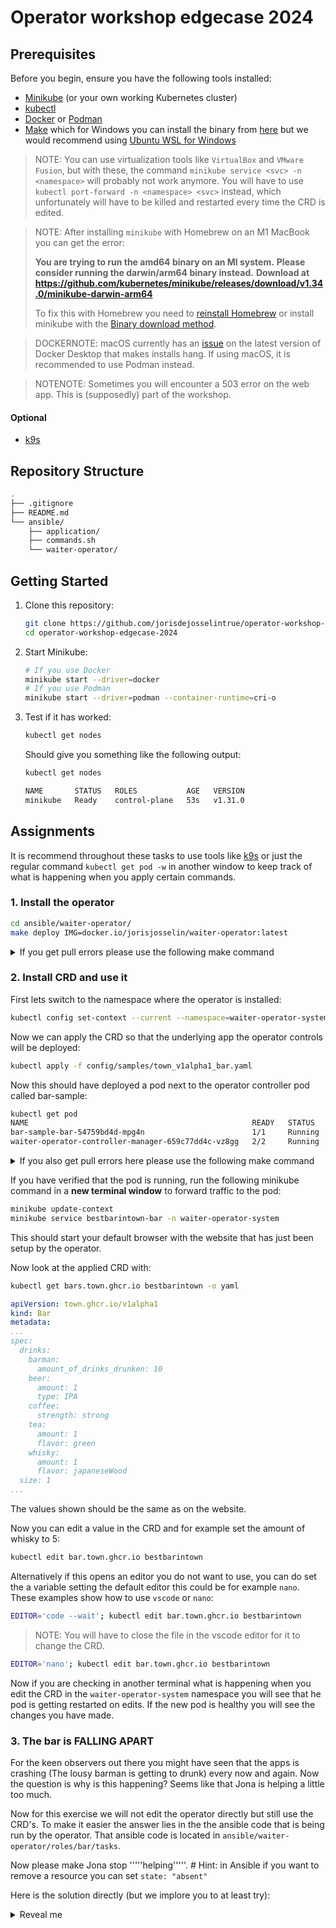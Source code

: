 
# Operator workshop edgecase 2024

## Prerequisites

Before you begin, ensure you have the following tools installed:

- [Minikube](https://minikube.sigs.k8s.io/docs/start/) (or your own working Kubernetes cluster)
- [kubectl](https://kubernetes.io/docs/tasks/tools/)
- [Docker](https://docs.docker.com/get-docker/) or [Podman](https://podman.io/docs/installation)
- [Make](https://www.gnu.org/software/make/) which for Windows you can install the binary from [here](https://gnuwin32.sourceforge.net/packages/make.htm) but we would recommend using [Ubuntu WSL for Windows](https://ubuntu.com/desktop/wsl)

> NOTE: You can use virtualization tools like `VirtualBox` and `VMware Fusion`, but with these, the command `minikube service <svc> -n <namespace>` will probably not work anymore. You will have to use `kubectl port-forward -n <namespace> <svc>` instead, which unfortunately will have to be killed and restarted every time the CRD is edited.

> NOTE: After installing `minikube` with Homebrew on an M1 MacBook you can get the error:
> 
> **You are trying to run the amd64 binary on an Ml system.**
> **Please consider running the darwin/arm64 binary instead.**
> **Download at https://github.com/kubernetes/minikube/releases/download/v1.34.0/minikube-darwin-arm64**
> 
> To fix this with Homebrew you need to [reinstall Homebrew](https://github.com/Homebrew/install?tab=readme-ov-file#uninstall-homebrew)
or install minikube with the [Binary download method](https://minikube.sigs.k8s.io/docs/start/).

> DOCKERNOTE: macOS currently has an [issue](https://github.com/docker/cli/issues/5412) on the latest version of Docker Desktop that makes installs hang. If using macOS, it is recommended to use Podman instead.

> NOTENOTE: Sometimes you will encounter a 503 error on the web app. This is (supposedly) part of the workshop.

#### Optional

- [k9s](https://k9scli.io)

## Repository Structure

```bash
.
├── .gitignore
├── README.md
└── ansible/
    ├── application/
    ├── commands.sh
    └── waiter-operator/
```

## Getting Started

1. Clone this repository:
   ```bash
   git clone https://github.com/jorisdejosselintrue/operator-workshop-edgecase-2024.git
   cd operator-workshop-edgecase-2024
   ```

2. Start Minikube:
   ```bash
   # If you use Docker
   minikube start --driver=docker
   # If you use Podman
   minikube start --driver=podman --container-runtime=cri-o
   ```

3. Test if it has worked:
   ```bash
   kubectl get nodes
   ```
   Should give you something like the following output:
   ```bash
   kubectl get nodes

   NAME       STATUS   ROLES           AGE   VERSION
   minikube   Ready    control-plane   53s   v1.31.0
   ```

## Assignments

It is recommend throughout these tasks to use tools like [k9s](https://k9scli.io/topics/install/) or just the regular command `kubectl get pod -w` in another window to keep track of what is happening when you apply certain commands.

### 1. Install the operator

```bash
cd ansible/waiter-operator/
make deploy IMG=docker.io/jorisjosselin/waiter-operator:latest
```

<details>
  <summary>If you get pull errors please use the following make command</summary>

```bash
make deploy IMG=trcr.nl/ec/waiter-operator:latest
```

</details>

### 2. Install CRD and use it

First lets switch to the namespace where the operator is installed:
```bash
kubectl config set-context --current --namespace=waiter-operator-system
```

Now we can apply the CRD so that the underlying app the operator controls will be deployed:
```bash
kubectl apply -f config/samples/town_v1alpha1_bar.yaml
```

Now this should have deployed a pod next to the operator controller pod called bar-sample:
```bash
kubectl get pod
NAME                                                  READY   STATUS    RESTARTS   AGE
bar-sample-bar-54759bd4d-mpg4n                        1/1     Running   0          63s
waiter-operator-controller-manager-659c77dd4c-vz8gg   2/2     Running   0          3m4s
```

<details>
  <summary>If you also get pull errors here please use the following make command</summary>

```bash
kubectl patch Bar bestbarintown --type='merge' -p '{"spec": { "image": "trcr.nl/ec/waiter-operator-site" } }'
```

</details>

If you have verified that the pod is running, run the following minikube command in a **new terminal window** to forward traffic to the pod:
```bash
minikube update-context
minikube service bestbarintown-bar -n waiter-operator-system
```
This should start your default browser with the website that has just been setup by the operator.

Now look at the applied CRD with:
```bash
kubectl get bars.town.ghcr.io bestbarintown -o yaml
```
```yaml
apiVersion: town.ghcr.io/v1alpha1
kind: Bar
metadata:
...
spec:
  drinks:
    barman:
      amount_of_drinks_drunken: 10
    beer:
      amount: 1
      type: IPA
    coffee:
      strength: strong
    tea:
      amount: 1
      flavor: green
    whisky:
      amount: 1
      flavor: japaneseWood
  size: 1
...
```
The values shown should be the same as on the website.

Now you can edit a value in the CRD and for example set the amount of whisky to 5:

```bash
kubectl edit bar.town.ghcr.io bestbarintown
```
Alternatively if this opens an editor you do not want to use, you can do set the a variable setting the default editor this could be for example `nano`. These examples show how to use `vscode` or `nano`:
```bash
EDITOR='code --wait'; kubectl edit bar.town.ghcr.io bestbarintown
```
> NOTE: You will have to close the file in the vscode editor for it to change the CRD.
```bash
EDITOR='nano'; kubectl edit bar.town.ghcr.io bestbarintown
```

Now if you are checking in another terminal what is happening when you edit the CRD in the `waiter-operator-system` namespace you will see that he pod is getting restarted on edits. If the new pod is healthy you will see the changes you have made.

### 3. The bar is FALLING APART

For the keen observers out there you might have seen that the apps is crashing (The lousy barman is getting to drunk) every now and again. Now the question is why is this happening? Seems like that Jona is helping a little too much.

Now for this exercise we will not edit the operator directly but still use the CRD's. To make it easier the answer lies in the the ansible code that is being run by the operator. That ansible code is located in `ansible/waiter-operator/roles/bar/tasks`.

Now please make Jona stop '''''helping'''''. # Hint: in Ansible if you want to remove a resource you can set `state: "absent"`

Here is the solution directly (but we implore you to at least try):
<details>
  <summary>Reveal me</summary>
  The following cronjob is the one spanning the job that makes the barman drunk (Adds an integer):

  ```bash
  kubectl get cronjobs.batch

  NAME                        SCHEDULE      TIMEZONE   SUSPEND   ACTIVE   LAST SCHEDULE   AGE
  bestbarintown-jona-helper   */1 * * * *   <none>     False     0        <none>          44s
  ```

  In the 'Add the Jona helper' task in the 'ansible/waiter-operator/roles/bar/tasks/main.yml' file, you can see the following state being set as 'present' by default:

  ```yaml
  - name: Add the Jona helper
    kubernetes.core.k8s:
      state: "{{ stopitjona | default('present') }}"
  ```

  You can disable the cronjob with the following patch on the CRD:

  ```bash
  kubectl patch Bar bestbarintown --type='merge' -p '{"spec": { "stopitjona": "absent" } }'
  ```

  After waiting a bit the cronjob should not be there anymore:

  ```bash
  kubectl get cronjobs.batch

  No resources found in waiter-operator-system namespace.
  ```
</details>
